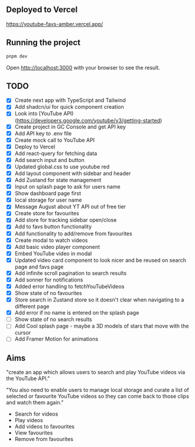 ## Deployed to Vercel

https://youtube-favs-amber.vercel.app/

## Running the project

```bash
pnpm dev
```

Open [http://localhost:3000](http://localhost:3000) with your browser to see the result.

## TODO

- [x] Create next app with TypeScript and Tailwind
- [x] Add shadcn/ui for quick component creation
- [x] Look into [YouTube API)(https://developers.google.com/youtube/v3/getting-started)
- [x] Create project in GC Console and get API key
- [x] Add API key to .env file
- [x] Create mock call to YouTube API
- [x] Deploy to Vercel
- [x] Add react-query for fetching data
- [x] Add search input and button
- [x] Updated global.css to use youtube red
- [x] Add layout component with sidebar and header
- [x] Add Zustand for state management
- [x] Input on splash page to ask for users name
- [x] Show dashboard page first
- [x] local storage for user name
- [x] Message August about YT API out of free tier
- [x] Create store for favourites
- [x] Add store for tracking sidebar open/close
- [x] Add to favs button functionality
- [x] Add functionality to add/remove from favourites
- [x] Create modal to watch videos
- [x] Add basic video player component
- [x] Embed YouTube video in modal
- [x] Updated video card component to look nicer and be reused on search page and favs page
- [x] Add infinite scroll pagination to search results
- [x] Add sonner for notifications
- [x] Added error handling to fetchYouTubeVideos
- [x] Show state of no favourites
- [x] Store search in Zustand store so it doesn't clear when navigating to a different page
- [x] Add error if no name is entered on the splash page
- [ ] Show state of no search results
- [ ] Add Cool splash page - maybe a 3D models of stars that move with the cursor
- [ ] Add Framer Motion for animations

## Aims

"create an app which allows users
to search and play YouTube videos via the YouTube API."

"You also need to enable users to manage local storage and curate a list of
selected or favourite YouTube videos so they can come back to those clips
and watch them again."

- Search for videos
- Play videos
- Add videos to favourites
- View favourites
- Remove from favourites
